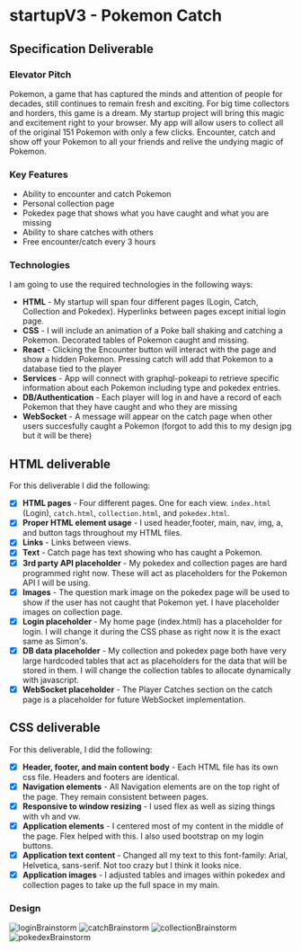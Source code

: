 # startupV3 - Pokemon Catch
## Specification Deliverable

### Elevator Pitch 

Pokemon, a game that has captured the minds and attention of people for decades, still continues to remain fresh and exciting. For big time collectors and horders, this game is a dream. My startup project will bring this magic and excitement right to your browser. My app will allow users to collect all of the original 151 Pokemon with only a few clicks. Encounter, catch and show off your Pokemon to all your friends and relive the undying magic of Pokemon.

### Key Features
- Ability to encounter and catch Pokemon
- Personal collection page
- Pokedex page that shows what you have caught and what you are missing
- Ability to share catches with others
- Free encounter/catch every 3 hours

###
### Technologies

I am going to use the required technologies in the following ways:

- **HTML** - My startup will span four different pages (Login, Catch, Collection and Pokedex). Hyperlinks between pages except initial login page.
- **CSS** - I will include an animation of a Poke ball shaking and catching a Pokemon. Decorated tables of Pokemon caught and missing.
- **React** - Clicking the Encounter button will interact with the page and show a hidden Pokemon. Pressing catch will add that Pokemon to a database tied to the player
- **Services** - App will connect with graphql-pokeapi to retrieve specific information about each Pokemon including type and pokedex entries.
- **DB/Authentication** - Each player will log in and have a record of each Pokemon that they have caught and who they are missing
- **WebSocket** - A message will appear on the catch page when other users succesfully caught a Pokemon (forgot to add this to my design jpg but it will be there)

## HTML deliverable

For this deliverable I did the following:

- [x] **HTML pages** - Four different pages. One for each view. `index.html` (Login), `catch.html`, `collection.html`, and `pokedex.html`.
- [x] **Proper HTML element usage** - I used header,footer, main, nav, img, a, and  button tags throughout my HTML files.
- [x] **Links** - Links between views.
- [x] **Text** - Catch page has text showing who has caught a Pokemon.
- [x] **3rd party API placeholder** - My pokedex and collection pages are hard programmed right now. These will act as placeholders for the Pokemon API I will be using.
- [x] **Images** - The question mark image on the pokedex page will be used to show if the user has not caught that Pokemon yet. I have placeholder images on collection page.
- [x] **Login placeholder** - My home page (index.html) has a placeholder for login. I will change it during the CSS phase as right now it is the exact same as Simon's.
- [x] **DB data placeholder** - My collection and pokedex page both have very large hardcoded tables that act as placeholders for the data that will be stored in them. I will change the collection tables to allocate dynamically with javascript.
- [x] **WebSocket placeholder** - The Player Catches section on the catch page is a placeholder for future WebSocket implementation.

## CSS deliverable

For this deliverable, I did the following:

- [x] **Header, footer, and main content body** - Each HTML file has its own css file. Headers and footers are identical.
- [x] **Navigation elements** - All Navigation elements are on the top right of the page. They remain consistent between pages.
- [x] **Responsive to window resizing** - I used flex as well as sizing things with vh and vw.
- [x] **Application elements** - I centered most of my content in the middle of the page. Flex helped with this. I also used bootstrap on my login buttons.
- [x] **Application text content** - Changed all my text to this font-family: Arial, Helvetica, sans-serif. Not too crazy but I think it looks nice.
- [x] **Application images** - I adjusted tables and images within pokedex and collection pages to take up the full space in my main. 

### Design

![loginBrainstorm](/images/loginBrainstorm.jpg)
![catchBrainstorm](/images/catchBrainstorm.jpg)
![collectionBrainstorm](/images/collectionBrainstorm.jpg)
![pokedexBrainstorm](/images/pokedexBrainstorm.jpg)




